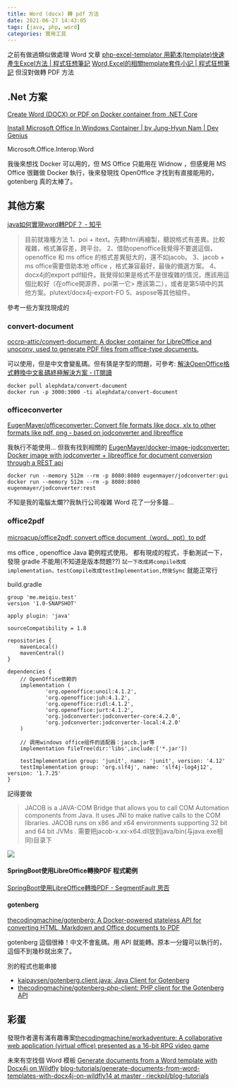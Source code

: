 ```yaml
---
title: Word (docx) 轉 pdf 方法
date: 2021-06-27 14:43:05
tags: [java, php, word]
categories: 實用工具
---
```


之前有做過類似做處理 Word 文章
[php-excel-templator 用範本(template)快速產生Excel方法 | 程式狂想筆記](https://malagege.github.io/blog/2019/09/03/php-excel-templator-%E7%94%A8%E7%AF%84%E6%9C%AC-template-%E5%BF%AB%E9%80%9F%E7%94%A2%E7%94%9FExcel%E6%96%B9%E6%B3%95/)
[Word,Excel的相關template套件小記 | 程式狂想筆記](https://malagege.github.io/blog/2019/05/05/Word-Excel%E7%9A%84%E7%9B%B8%E9%97%9Ctemplate%E5%A5%97%E4%BB%B6%E5%B0%8F%E8%A8%98/)
但沒對做轉 PDF 方法

<!--more-->

## .Net 方案
[Create Word (DOCX) or PDF on Docker container from .NET Core](https://www.gemboxsoftware.com/document/examples/create-word-pdf-on-docker-net-core/5902)


[Install Microsoft Office In Windows Container | by Jung-Hyun Nam | Dev Genius](https://blog.devgenius.io/install-microsoft-office-in-windows-container-ce05877138fd)

Microsoft.Office.Interop.Word


我後來想找 Docker 可以用的，但 MS Office 只能用在 Widnow ，但感覺用 MS Office 很難做 Docker 執行，後來發現找 OpenOffice 才找到有直接能用的，gotenberg 真的太棒了。

## 其他方案

[java如何實現word轉PDF？ - 知乎](https://www.zhihu.com/question/54953944)


> 目前就幾種方法
> 1、poi + itext。先轉html再繪製，聽說格式有差異。比較複雜，格式兼容差，跨平台。
> 2、借助openoffice我覺得不要選這個， openoffice 和 ms office 的格式差異挺大的，還不如jacob。
> 3、jacob + ms office需要借助本地 office ，格式兼容最好，最後的備選方案。
> 4、docx4j的export pdf組件。我覺得如果是格式不是很複雜的情況，應該用這個比較好（在office開源界，poi第一它> 應該第二），或者是第5項中的其他方案。plutext/docx4j-export-FO
> 5、aspose等其他組件。

參考一些方案找現成的

### convert-document

[occrp-attic/convert-document: A docker container for LibreOffice and unoconv, used to generate PDF files from office-type documents.](https://github.com/occrp-attic/convert-document)

可以使用，但是中文會變亂碼。但有猜是字型的問題，可參考: [解決OpenOffice格式轉換中文亂碼終極解決方案 - IT閱讀](https://www.itread01.com/content/1548558560.html)

```shell=
docker pull alephdata/convert-document
docker run -p 3000:3000 -ti alephdata/convert-document
```

### officeconverter

[EugenMayer/officeconverter: Convert file formats like docx, xlx to other formats like pdf, png - based on jodconverter and libreoffice](https://github.com/EugenMayer/officeconverter)

我執行不能使用...
但我有找到相關的
[EugenMayer/docker-image-jodconverter: Docker image with jodconverter + libreoffice for document conversion through a REST api](https://github.com/EugenMayer/docker-image-jodconverter)

```shell=
docker run --memory 512m --rm -p 8080:8080 eugenmayer/jodconverter:gui
docker run --memory 512m --rm -p 8080:8080 eugenmayer/jodconverter:rest
```

不知是我的電腦太爛??我執行公司複雜 Word 花了一分多鐘...


### office2pdf

[microacup/office2pdf: convert office document（word、ppt）to pdf](https://github.com/microacup/office2pdf)

ms office , openoffice Java 範例程式使用。
都有現成的程式，手動測試一下，發現 gradle 不能用(不知道是版本問題??)
`試一下改成將compile改成implementation，testCompile改成testImplementation,然後Sync`
就能正常行

build.gradle
```groovy=
group 'me.meiqiu.test'
version '1.0-SNAPSHOT'

apply plugin: 'java'

sourceCompatibility = 1.8

repositories {
    mavenLocal()
    mavenCentral()
}

dependencies {
    // OpenOffice依赖的
    implementation (
            'org.openoffice:unoil:4.1.2',
            'org.openoffice:juh:4.1.2',
            'org.openoffice:ridl:4.1.2',
            'org.openoffice:jurt:4.1.2',
            'org.jodconverter:jodconverter-core:4.2.0',
            'org.jodconverter:jodconverter-local:4.2.0'
    )

    // 调用windows office组件的适配器：jaccb.jar等
    implementation fileTree(dir:'libs',include:['*.jar'])

    testImplementation group: 'junit', name: 'junit', version: '4.12'
    testImplementation group: 'org.slf4j', name: 'slf4j-log4j12', version: '1.7.25'
}

```

記得要做
> JACOB is a JAVA-COM Bridge that allows you to call COM Automation components from Java. It uses JNI to make native calls to the COM libraries. JACOB runs on x86 and x64 environments supporting 32 bit and 64 bit JVMs . 需要把jacob-x.xx-x64.dll放到java/bin(与java.exe相同)目录下

![](https://i.imgur.com/10BXXO2.jpg)


#### SpringBoot使用LibreOffice轉換PDF 程式範例

[SpringBoot使用LibreOffice轉換PDF - SegmentFault 思否](https://segmentfault.com/a/1190000015129654)


#### gotenberg

[thecodingmachine/gotenberg: A Docker-powered stateless API for converting HTML, Markdown and Office documents to PDF](https://github.com/thecodingmachine/gotenberg)

gotenberg 這個很棒！中文不會亂碼。用 API 就能轉。原本一分鐘可以執行的，這個不到幾秒就出來了。

別的程式也能串接
- [kaipaysen/gotenberg.client.java: Java Client for Gotenberg](https://github.com/kaipaysen/gotenberg.client.java)
- [thecodingmachine/gotenberg-php-client: PHP client for the Gotenberg API](https://github.com/thecodingmachine/gotenberg-php-client)


## 彩蛋

發現作者還有滿有趣專案[thecodingmachine/workadventure: A collaborative web application (virtual office) presented as a 16-bit RPG video game](https://github.com/thecodingmachine/workadventure)


未來有空找個 Word 模板
[Generate documents from a Word template with Docx4j on Wildfly](https://rieckpil.de/howto-generate-documents-from-word-templates-with-docx4j-on-wildfly-14/)
[blog-tutorials/generate-documents-from-word-templates-with-docx4j-on-wildfly14 at master · rieckpil/blog-tutorials](https://github.com/rieckpil/blog-tutorials/tree/master/generate-documents-from-word-templates-with-docx4j-on-wildfly14)